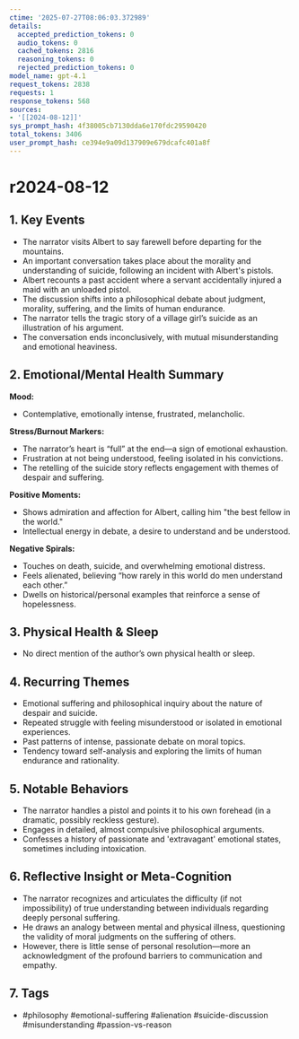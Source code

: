 ```yaml
---
ctime: '2025-07-27T08:06:03.372989'
details:
  accepted_prediction_tokens: 0
  audio_tokens: 0
  cached_tokens: 2816
  reasoning_tokens: 0
  rejected_prediction_tokens: 0
model_name: gpt-4.1
request_tokens: 2838
requests: 1
response_tokens: 568
sources:
- '[[2024-08-12]]'
sys_prompt_hash: 4f38005cb7130dda6e170fdc29590420
total_tokens: 3406
user_prompt_hash: ce394e9a09d137909e679dcafc401a8f
---
```

# r2024-08-12

## 1. Key Events

- The narrator visits Albert to say farewell before departing for the mountains.
- An important conversation takes place about the morality and understanding of suicide, following an incident with Albert's pistols.
- Albert recounts a past accident where a servant accidentally injured a maid with an unloaded pistol.
- The discussion shifts into a philosophical debate about judgment, morality, suffering, and the limits of human endurance.
- The narrator tells the tragic story of a village girl’s suicide as an illustration of his argument.
- The conversation ends inconclusively, with mutual misunderstanding and emotional heaviness.

## 2. Emotional/Mental Health Summary

**Mood:**
- Contemplative, emotionally intense, frustrated, melancholic.

**Stress/Burnout Markers:**
- The narrator’s heart is “full” at the end—a sign of emotional exhaustion.
- Frustration at not being understood, feeling isolated in his convictions.
- The retelling of the suicide story reflects engagement with themes of despair and suffering.

**Positive Moments:**
- Shows admiration and affection for Albert, calling him "the best fellow in the world."
- Intellectual energy in debate, a desire to understand and be understood.

**Negative Spirals:**
- Touches on death, suicide, and overwhelming emotional distress.
- Feels alienated, believing “how rarely in this world do men understand each other.” 
- Dwells on historical/personal examples that reinforce a sense of hopelessness.

## 3. Physical Health & Sleep

- No direct mention of the author’s own physical health or sleep.

## 4. Recurring Themes

- Emotional suffering and philosophical inquiry about the nature of despair and suicide.
- Repeated struggle with feeling misunderstood or isolated in emotional experiences.
- Past patterns of intense, passionate debate on moral topics.
- Tendency toward self-analysis and exploring the limits of human endurance and rationality.

## 5. Notable Behaviors

- The narrator handles a pistol and points it to his own forehead (in a dramatic, possibly reckless gesture).
- Engages in detailed, almost compulsive philosophical arguments.
- Confesses a history of passionate and 'extravagant' emotional states, sometimes including intoxication.

## 6. Reflective Insight or Meta-Cognition

- The narrator recognizes and articulates the difficulty (if not impossibility) of true understanding between individuals regarding deeply personal suffering.
- He draws an analogy between mental and physical illness, questioning the validity of moral judgments on the suffering of others.
- However, there is little sense of personal resolution—more an acknowledgment of the profound barriers to communication and empathy.

## 7. Tags

- #philosophy #emotional-suffering #alienation #suicide-discussion #misunderstanding #passion-vs-reason